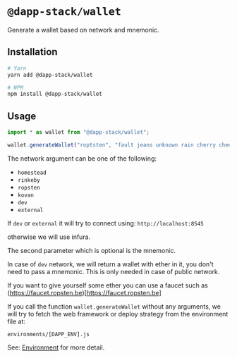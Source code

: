 # `@dapp-stack/wallet`

Generate a wallet based on network and mnemonic.

## Installation

```sh
# Yarn
yarn add @dapp-stack/wallet

# NPM
npm install @dapp-stack/wallet
```

## Usage

```js
import * as wallet from "@dapp-stack/wallet";

wallet.generateWallet("roptsten", "fault jeans unknown rain cherry cheese luggage number feature devote crack bottom")
```

The network argument can be one of the following:

- `homestead`
- `rinkeby`
- `ropsten`
- `kovan`
- `dev`
- `external`

If `dev` or `external` it will try to connect using:
`http://localhost:8545`

otherwise we will use infura.

The second parameter which is optional is the mnemonic.

In case of `dev` network, we will return a wallet with ether in it,
you don't need to pass a mnemonic. This is only needed in case of public network.

If you want to give yourself some ether you can use a faucet such as (https://faucet.ropsten.be)[https://faucet.ropsten.be]

If you call the function `wallet.generateWallet`
without any arguments, we will try to fetch the web framework or deploy strategy
from the environment file at:

`environments/[DAPP_ENV].js`

See: [Environment](https://github.com/Dapp-Stack/Dapp-Stack/tree/master/packages/environment)
for more detail.
